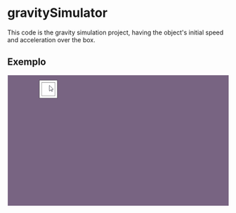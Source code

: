 # gravitySimulator
This code is the gravity simulation project, having the object's initial speed and acceleration over the box.

## Exemplo

 ![](https://github.com/gleydiston/gravitySimulator/blob/main/gif(01).gif?raw=true)
